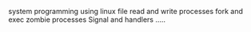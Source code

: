 system programming using linux
file read and write
processes
fork and exec
zombie processes
Signal and handlers
.....
